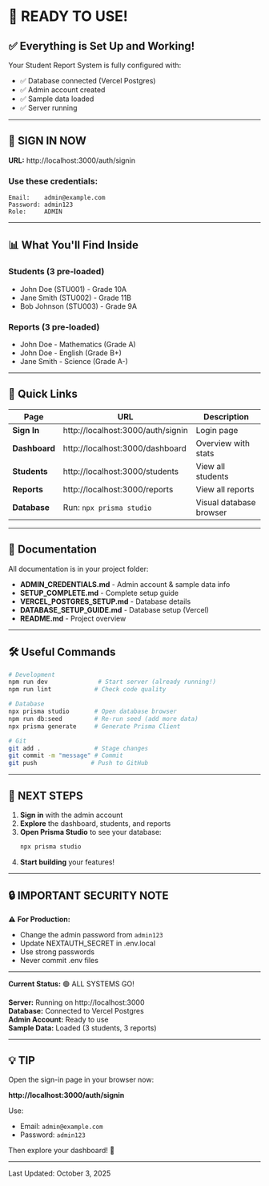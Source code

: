 # 🎉 READY TO USE!

## ✅ Everything is Set Up and Working!

Your Student Report System is fully configured with:
- ✅ Database connected (Vercel Postgres)
- ✅ Admin account created
- ✅ Sample data loaded
- ✅ Server running

---

## 🚀 SIGN IN NOW

**URL:** http://localhost:3000/auth/signin

### Use these credentials:
```
Email:    admin@example.com
Password: admin123
Role:     ADMIN
```

---

## 📊 What You'll Find Inside

### Students (3 pre-loaded)
- John Doe (STU001) - Grade 10A
- Jane Smith (STU002) - Grade 11B  
- Bob Johnson (STU003) - Grade 9A

### Reports (3 pre-loaded)
- John Doe - Mathematics (Grade A)
- John Doe - English (Grade B+)
- Jane Smith - Science (Grade A-)

---

## 🎯 Quick Links

| Page | URL | Description |
|------|-----|-------------|
| **Sign In** | http://localhost:3000/auth/signin | Login page |
| **Dashboard** | http://localhost:3000/dashboard | Overview with stats |
| **Students** | http://localhost:3000/students | View all students |
| **Reports** | http://localhost:3000/reports | View all reports |
| **Database** | Run: `npx prisma studio` | Visual database browser |

---

## 📖 Documentation

All documentation is in your project folder:

- **ADMIN_CREDENTIALS.md** - Admin account & sample data info
- **SETUP_COMPLETE.md** - Complete setup guide
- **VERCEL_POSTGRES_SETUP.md** - Database details
- **DATABASE_SETUP_GUIDE.md** - Database setup (Vercel)
- **README.md** - Project overview

---

## 🛠️ Useful Commands

```bash
# Development
npm run dev              # Start server (already running!)
npm run lint            # Check code quality

# Database
npx prisma studio       # Open database browser
npm run db:seed         # Re-run seed (add more data)
npx prisma generate     # Generate Prisma Client

# Git
git add .               # Stage changes
git commit -m "message" # Commit
git push               # Push to GitHub
```

---

## 🎊 NEXT STEPS

1. **Sign in** with the admin account
2. **Explore** the dashboard, students, and reports
3. **Open Prisma Studio** to see your database:
   ```bash
   npx prisma studio
   ```
4. **Start building** your features!

---

## 🔒 IMPORTANT SECURITY NOTE

⚠️ **For Production:**
- Change the admin password from `admin123`
- Update NEXTAUTH_SECRET in .env.local
- Use strong passwords
- Never commit .env files

---

**Current Status:** 🟢 ALL SYSTEMS GO!

**Server:** Running on http://localhost:3000  
**Database:** Connected to Vercel Postgres  
**Admin Account:** Ready to use  
**Sample Data:** Loaded (3 students, 3 reports)

---

## 💡 TIP

Open the sign-in page in your browser now:

**http://localhost:3000/auth/signin**

Use:
- Email: `admin@example.com`
- Password: `admin123`

Then explore your dashboard! 🚀

---

Last Updated: October 3, 2025
